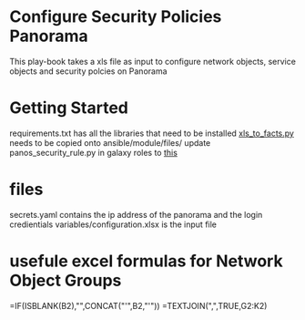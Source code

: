 # Configure Security Policies Panorama

This play-book takes a xls file as input to configure network objects, service objects and security polcies on Panorama

# Getting Started

requirements.txt has all the libraries that need to be installed
[xls_to_facts.py](https://raw.githubusercontent.com/mamullen13316/ansible_xls_to_facts/master/xls_to_facts.py) needs to be copied onto ansible/module/files/
update panos_security_rule.py in galaxy roles to [this](https://raw.githubusercontent.com/PaloAltoNetworks/ansible-pan/f7cf604ab3c9c6eb2cab8f4fcc1653cb67251cee/library/panos_security_rule.py)

# files

secrets.yaml contains the ip address of the panorama and the login credientials
variables/configuration.xlsx is the input file






# usefule excel formulas for Network Object Groups
=IF(ISBLANK(B2),"",CONCAT("'",B2,"'"))
=TEXTJOIN(",",TRUE,G2:K2)